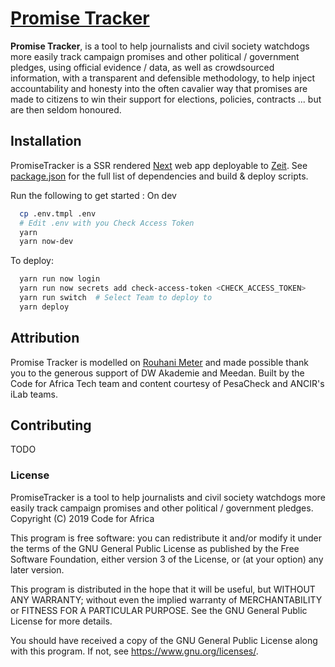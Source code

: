 # [Promise Tracker](https://promisetracker.codeforafrica.org)

**Promise Tracker**, is a tool to help journalists and civil society watchdogs more easily track campaign promises and other political / government pledges, using official evidence / data, as well as crowdsourced information, with a transparent and defensible methodology, to help inject accountability and honesty into the often cavalier way that promises are made to citizens to win their support for elections, policies, contracts ... but are then seldom honoured.

## Installation

PromiseTracker is a SSR rendered [Next](https://nextjs.org/) web app deployable to [Zeit](https://zeit.co). See [package.json](./package.json) for the full list of dependencies and build & deploy scripts.

Run the following to get started :
On dev

```sh
  cp .env.tmpl .env
  # Edit .env with you Check Access Token
  yarn
  yarn now-dev
```

To deploy:

```sh
  yarn run now login
  yarn run now secrets add check-access-token <CHECK_ACCESS_TOKEN>
  yarn run switch  # Select Team to deploy to
  yarn deploy
```

## Attribution

Promise Tracker is modelled on [Rouhani Meter](https://rouhanimeter.com) and made possible thank you to the generous support of DW Akademie and Meedan. Built by the Code for Africa Tech team and content courtesy of PesaCheck and ANCIR's iLab teams.

## Contributing

TODO

### License

PromiseTracker is a tool to help journalists and civil society watchdogs more easily track campaign promises and other political / government pledges.  
Copyright (C) 2019 Code for Africa

This program is free software: you can redistribute it and/or modify
it under the terms of the GNU General Public License as published by
the Free Software Foundation, either version 3 of the License, or
(at your option) any later version.

This program is distributed in the hope that it will be useful,
but WITHOUT ANY WARRANTY; without even the implied warranty of
MERCHANTABILITY or FITNESS FOR A PARTICULAR PURPOSE. See the
GNU General Public License for more details.

You should have received a copy of the GNU General Public License
along with this program. If not, see <https://www.gnu.org/licenses/>.
